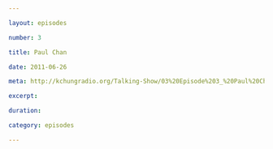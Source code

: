 ```yaml
---

layout: episodes

number: 3

title: Paul Chan

date: 2011-06-26

meta: http://kchungradio.org/Talking-Show/03%20Episode%203_%20Paul%20Chan.mp3

excerpt: 

duration: 

category: episodes

---
```


